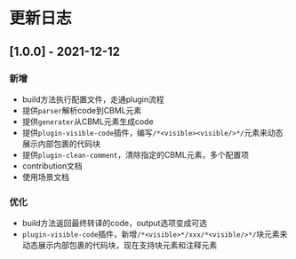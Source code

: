 # 更新日志
## [1.0.0] - 2021-12-12
### 新增
* build方法执行配置文件，走通plugin流程
* 提供`parser`解析code到CBML元素
* 提供`generater`从CBML元素生成code
* 提供`plugin-visible-code`插件，编写`/*<visible><visible/>*/`元素来动态展示内部包裹的代码块
* 提供`plugin-clean-comment`，清除指定的CBML元素，多个配置项
* contribution文档
* 使用场景文档
### 优化
* build方法返回最终转译的code，output选项变成可选
* `plugin-visible-code`插件，新增`/*<visible>*/xxx/*<visible/>*/`块元素来动态展示内部包裹的代码块，现在支持块元素和注释元素